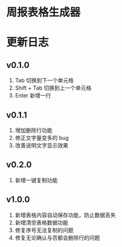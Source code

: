 # 周报表格生成器

# 更新日志

## v0.1.0
1. Tab 切换到下一个单元格
2. Shift + Tab 切换到上一个单元格
3. Enter 新增一行

## v0.1.1
1. 增加删除行功能
2. 修正文字量变多的 bug
3. 改善说明文字显示效果

## v0.2.0
1. 新增一键复制功能

## v1.0.0
1. 新增表格内容自动保存功能，防止数据丢失
2. 新增清空表格数据功能
3. 修复序号无法复制的问题
4. 修复无论确认与否都会删除行的问题
